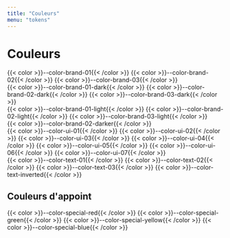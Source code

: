 ```yaml
---
title: "Couleurs"
menu: "tokens"
---
```


# Couleurs

<div class="styleguide-color__wrapper">
{{< color >}}--color-brand-01{{< /color >}}
{{< color >}}--color-brand-02{{< /color >}}
{{< color >}}--color-brand-03{{< /color >}}
</div>

<div class="styleguide-color__wrapper">
{{< color >}}--color-brand-01-dark{{< /color >}}
{{< color >}}--color-brand-02-dark{{< /color >}}
{{< color >}}--color-brand-03-dark{{< /color >}}
</div>

<div class="styleguide-color__wrapper">
{{< color >}}--color-brand-01-light{{< /color >}}
{{< color >}}--color-brand-02-light{{< /color >}}
{{< color >}}--color-brand-03-light{{< /color >}}
</div>

<div class="styleguide-color__wrapper">
{{< color >}}--color-brand-02-darker{{< /color >}}
</div>

<div class="styleguide-color__wrapper">
{{< color >}}--color-ui-01{{< /color >}}
{{< color >}}--color-ui-02{{< /color >}}
{{< color >}}--color-ui-03{{< /color >}}
{{< color >}}--color-ui-04{{< /color >}}
{{< color >}}--color-ui-05{{< /color >}}
{{< color >}}--color-ui-06{{< /color >}}
{{< color >}}--color-ui-07{{< /color >}}
</div>

<div class="styleguide-color__wrapper">
{{< color >}}--color-text-01{{< /color >}}
{{< color >}}--color-text-02{{< /color >}}
{{< color >}}--color-text-03{{< /color >}}
{{< color >}}--color-text-inverted{{< /color >}}
</div>

## Couleurs d'appoint

<div class="styleguide-color__wrapper">
{{< color >}}--color-special-red{{< /color >}}
{{< color >}}--color-special-green{{< /color >}}
{{< color >}}--color-special-yellow{{< /color >}}
{{< color >}}--color-special-blue{{< /color >}}
</div>
